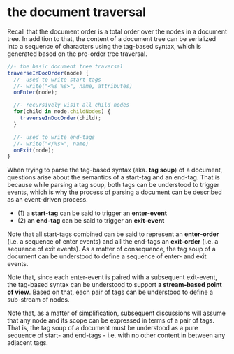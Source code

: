 
<!-- ======================================================================= -->
# the document traversal

Recall that the document order is a total order over the nodes in a document
tree. In addition to that, the content of a document tree can be serialized
into a sequence of characters using the tag-based syntax, which is generated
based on the pre-order tree traversal.

```js
//- the basic document tree traversal
traverseInDocOrder(node) {
  //- used to write start-tags
  //- write("<%s %s>", name, attributes)
  onEnter(node);

  //- recursively visit all child nodes
  for(child in node.childNodes) {
    traverseInDocOrder(child);
  }

  //- used to write end-tags
  //- write("</%s>", name)
  onExit(node);
}
```

When trying to parse the tag-based syntax (aka. **tag soup**) of a document,
questions arise about the semantics of a start-tag and an end-tag. That is
because while parsing a tag soup, both tags can be understood to trigger
events, which is why the process of parsing a document can be described as
an event-driven process.

* (1) a **start-tag** can be said to trigger an **enter-event**
* (2) an **end-tag** can be said to trigger an **exit-event**

Note that all start-tags combined can be said to represent an **enter-order**
(i.e. a sequence of enter events) and all the end-tags an **exit-order**
(i.e. a sequence of exit events). As a matter of consequence, the tag soup of
a document can be understood to define a sequence of enter- and exit events.

Note that, since each enter-event is paired with a subsequent exit-event, the
tag-based syntax can be understood to support **a stream-based point of view**.
Based on that, each pair of tags can be understood to define a sub-stream of
nodes.

Note that, as a matter of simplification, subsequent discussions will assume
that any node and its scope can be expressed in terms of a pair of tags. That
is, the tag soup of a document must be understood as a pure sequence of start-
and end-tags - i.e. with no other content in between any adjacent tags.
